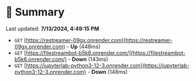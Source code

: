# 📖 Summary
Last updated: **7/13/2024, 4:49:15 PM**

- `GET` [https://restreamer-09gx.onrender.com](https://restreamer-09gx.onrender.com) - **Up** (448ms)
- `GET` [https://filestreambot-b5k6.onrender.com/](https://filestreambot-b5k6.onrender.com/) - **Down** (143ms)
- `GET` [https://jupyterlab-python3-12-3.onrender.com](https://jupyterlab-python3-12-3.onrender.com) - **Down** (148ms)
